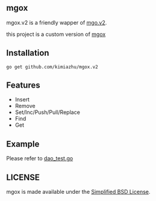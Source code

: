 
## mgox

mgox.v2 is a friendly wapper of [mgo.v2](http://gopkg.in/mgo.v2).

this project is a custom version of [mgox](http://github.com/yaosxi/mgox)

## Installation

    go get github.com/kimiazhu/mgox.v2

## Features

* Insert
* Remove
* Set/Inc/Push/Pull/Replace
* Find
* Get

## Example

Please refer to [dao_test.go](dao_test.go)

## LICENSE

mgox is made available under the [Simplified BSD License](https://en.wikipedia.org/wiki/BSD_licenses#2-clause_license_.28.22Simplified_BSD_License.22_or_.22FreeBSD_License.22.29).